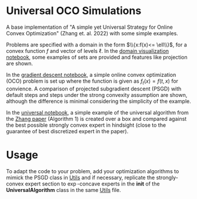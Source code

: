 # Universal OCO Simulations
 A base implementation of "A simple yet Universal Strategy for Online Convex Optimization" (Zhang et. al. 2022) with some simple examples.

Problems are specified with a domain in the form $\\{x:f(x)<= \ell\\}$, for a convex function $f$ and vector of levels $\ell$. In the [domain visualization notebook](Notebooks/domain_vizualization.ipynb), some examples of sets are provided and features like projection are shown. 

In the [gradient descent notebook](Notebooks/gradient_descent.ipynb), a simple online convex optimization (OCO) problem is set up where the function is given as $f_t(x) =f(t,x)$ for convience. A comparison of projected subgradient descent (PSGD) with default steps and steps under the strong convexity assumption are shown, although the difference is minimal considering the simplicity of the example. 

In the [universal notebook](Notebooks/universal_alg_simple.ipynb), a simple example of the universal algorithm from the [Zhang paper](zhang2022.pdf) (Algorithm 1) is created over a box and compared against the best possible strongly convex expert in hindsight (close to the guarantee of best discretized expert in the paper).  


# Usage 

To adapt the code to your problem, add your optimization algorithms to mimick the PSGD class in [Utils](Notebooks/Utils.py) and if necessary, replicate the strongly-convex expert section to $\exp$-concave experts in the **__init__** of the **UniversalAlgorithm** class in the same [Utils](Notebooks/Utils.py) file. 

